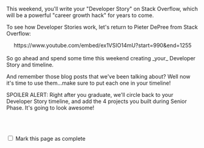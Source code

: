 This weekend, you'll write your "Developer Story" on Stack Overflow, which will be a powerful "career growth hack" for years to come.
 
To see how Developer Stories work, let's return to Pieter DePree from Stack Overflow:

<center>
https://www.youtube.com/embed/ex1VSIO14mU?start=990&end=1255
</center>


<br>
So go ahead and spend some time this weekend creating _your_ Developer Story and timeline.

And remember those blog posts that we've been talking about? Well now it's time to use them...make sure to put each one in your timeline!

SPOILER ALERT: Right after you graduate, we'll circle back to your Developer Story timeline, and add the 4 projects you built during Senior Phase.  It's going to look awesome!


<br><br>

<script>
$(document).ready(function () {
  var actionId = angular.element('#checks').scope().action._id;
  function _getCheck (n) {
    var stored = localStorage.getItem(actionId + '_checkmark_' + n);
    if (!stored) return false;
    return stored == 'complete' ? true : false;
  }
  function _setCheck (n, bool) {
    var toStore;
    if (bool) toStore = 'complete';
    else toStore = 'incomplete';
    localStorage.setItem(actionId + '_checkmark_' + n, toStore);
  }
  $('[type="checkbox"]')
  .each(function (idx, elem) {
    var $elem = $(elem);
    $elem.prop('checked', _getCheck(idx));
    $elem.on('change', function () {
      _setCheck(idx, $elem.prop('checked'));
    });
  });
});
</script>

<p id="checks" class="list-reset career-success-checkbox">
  <div>
    <input type="checkbox">
    <span>Mark this page as complete</span>
  </div>
</p>